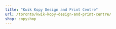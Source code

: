 ```yaml
---
title: "Kwik Kopy Design and Print Centre"
url: /toronto/kwik-kopy-design-and-print-centre/
shop: copyshop
---
```


